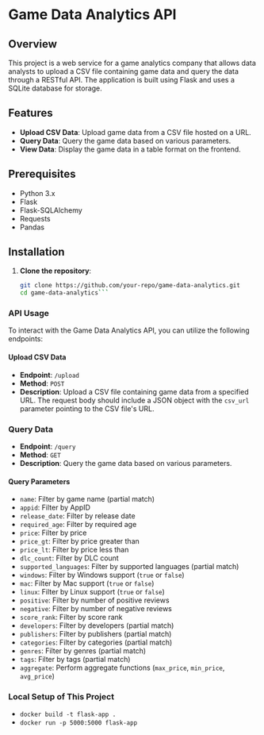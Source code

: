 # Game Data Analytics API

## Overview

This project is a web service for a game analytics company that allows data analysts to upload a CSV file containing game data and query the data through a RESTful API. The application is built using Flask and uses a SQLite database for storage.

## Features

- **Upload CSV Data**: Upload game data from a CSV file hosted on a URL.
- **Query Data**: Query the game data based on various parameters.
- **View Data**: Display the game data in a table format on the frontend.

## Prerequisites

- Python 3.x
- Flask
- Flask-SQLAlchemy
- Requests
- Pandas

## Installation

1. **Clone the repository**:
   ```bash
   git clone https://github.com/your-repo/game-data-analytics.git
   cd game-data-analytics```

### API Usage

To interact with the Game Data Analytics API, you can utilize the following endpoints:

#### Upload CSV Data

- **Endpoint**: `/upload`
- **Method**: `POST`
- **Description**: Upload a CSV file containing game data from a specified URL. The request body should include a JSON object with the `csv_url` parameter pointing to the CSV file's URL.

### Query Data

- **Endpoint**: `/query`
- **Method**: `GET`
- **Description**: Query the game data based on various parameters.

#### Query Parameters

- `name`: Filter by game name (partial match)
- `appid`: Filter by AppID
- `release_date`: Filter by release date
- `required_age`: Filter by required age
- `price`: Filter by price
- `price_gt`: Filter by price greater than
- `price_lt`: Filter by price less than
- `dlc_count`: Filter by DLC count
- `supported_languages`: Filter by supported languages (partial match)
- `windows`: Filter by Windows support (`true` or `false`)
- `mac`: Filter by Mac support (`true` or `false`)
- `linux`: Filter by Linux support (`true` or `false`)
- `positive`: Filter by number of positive reviews
- `negative`: Filter by number of negative reviews
- `score_rank`: Filter by score rank
- `developers`: Filter by developers (partial match)
- `publishers`: Filter by publishers (partial match)
- `categories`: Filter by categories (partial match)
- `genres`: Filter by genres (partial match)
- `tags`: Filter by tags (partial match)
- `aggregate`: Perform aggregate functions (`max_price`, `min_price`, `avg_price`)

### Local Setup of This Project

- `docker build -t flask-app .`
- `docker run -p 5000:5000 flask-app`

